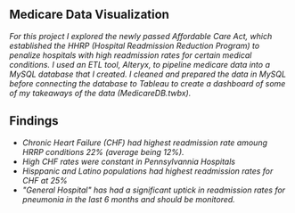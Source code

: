 ## Medicare Data Visualization

<i> For this project I explored the newly passed Affordable Care Act, which established the HHRP (Hospital Readmission Reduction Program) to penalize hospitals with high readmission rates for certain medical conditions. I used an ETL tool, Alteryx, to pipeline medicare data into a MySQL database that I created. I cleaned and prepared the data in MySQL before connecting the database to Tableau to create a dashboard of some of my takeaways of the data (MedicareDB.twbx). </i>

## Findings

<i><ul>
  <li>Chronic Heart Failure (CHF) had highest readmission rate amoung HRRP conditions 22% (average being 12%).</li>
  <li>High CHF rates were constant in Pennsylvannia Hospitals</li>
  <li>Hisppanic and Latino populations had highest readmission rates for CHF at 25%</li>
  <li>"General Hospital" has had a significant uptick in readmission rates for pneumonia in the last 6 months and should be monitored.</li></i>
